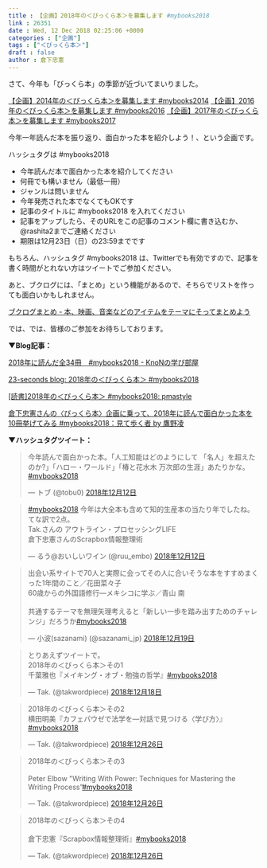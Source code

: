 ```yaml
---
title : 【企画】2018年の＜びっくら本＞を募集します #mybooks2018
link : 26351
date : Wed, 12 Dec 2018 02:25:06 +0000
categories : ["企画"]
tags : ["＜びっくら本＞"]
draft : false
author : 倉下忠憲
---
```


さて、今年も「びっくら本」の季節が近づいてまいりました。

<a href="https://rashita.net/blog/?p=14962">【企画】2014年の＜びっくら本＞を募集します #mybooks2014</a>
<a href="https://rashita.net/blog/?p=19476">【企画】2016年の＜びっくら本＞を募集します #mybooks2016</a>
<a href="https://rashita.net/blog/?p=23535">【企画】2017年の＜びっくら本＞を募集します #mybooks2017</a>

今年一年読んだ本を振り返り、面白かった本を紹介しよう！、という企画です。

ハッシュタグは #mybooks2018

<ul>
<li>今年読んだ本で面白かった本を紹介してください</li>
<li>何冊でも構いません（最低一冊）</li>
<li>ジャンルは問いません</li>
<li>今年発売された本でなくてもOKです</li>
<li>記事のタイトルに #mybooks2018 を入れてください</li>
<li>記事をアップしたら、そのURLをこの記事のコメント欄に書き込むか、@rashita2までご連絡ください</li>
<li>期限は12月23日（日）の23:59までです</li>
</ul>

もちろん、ハッシュタグ #mybooks2018 は、Twitterでも有効ですので、記事を書く時間がとれない方はツイートでご参加ください。

あと、ブクログには、「まとめ」という機能があるので、そちらでリストを作っても面白いかもしれません。

<a href="https://booklog.jp/matome">ブクログまとめ - 本、映画、音楽などのアイテムをテーマにそってまとめよう</a>

では、では、皆様のご参加をお待ちしております。

<strong>▼Blog記事：</strong>

<a href="http://knon.hatenablog.com/entry/2018/12/15/192000">2018年に読んだ全34冊　#mybooks2018 - KnoNの学び部屋</a>

<a href="https://23secblog.blogspot.com/2018/12/2018-mybooks2018.html?spref=tw">23-seconds blog: 2018年の＜びっくら本＞ #mybooks2018</a>

<a href="http://pmastyle.seesaa.net/article/463360360.html">[読書]2018年の＜びっくら本＞ #mybooks2018: pmastyle</a>

<a href="https://www.wildhawkfield.com/2018/12/mybooks2018.html">倉下忠憲さんの〈びっくら本〉企画に乗って、2018年に読んで面白かった本を10冊挙げてみる #mybooks2018：見て歩く者 by 鷹野凌</a>

<strong>▼ハッシュタグツイート：</strong>

<blockquote class="twitter-tweet" data-lang="ja"><p lang="ja" dir="ltr">今年読んで面白かった本。「人工知能はどのようにして 「名人」を超えたのか?」「ハロー・ワールド」「椿と花水木  万次郎の生涯」あたりかな。<a href="https://twitter.com/hashtag/mybooks2018?src=hash&amp;ref_src=twsrc%5Etfw">#mybooks2018</a></p>&mdash; トブ (@tobu0) <a href="https://twitter.com/tobu0/status/1072686971439345665?ref_src=twsrc%5Etfw">2018年12月12日</a></blockquote>
<script async src="https://platform.twitter.com/widgets.js" charset="utf-8"></script>

<blockquote class="twitter-tweet" data-lang="ja"><p lang="ja" dir="ltr"><a href="https://twitter.com/hashtag/mybooks2018?src=hash&amp;ref_src=twsrc%5Etfw">#mybooks2018</a> 今年は大全本も含めて知的生産本の当たり年でしたね。てな訳で2点。<br>Tak.さんの アウトライン・プロセッシングLIFE<br>倉下忠憲さんのScrapbox情報整理術</p>&mdash; るう@おいしいワイン (@ruu_embo) <a href="https://twitter.com/ruu_embo/status/1072701640816226304?ref_src=twsrc%5Etfw">2018年12月12日</a></blockquote>
<script async src="https://platform.twitter.com/widgets.js" charset="utf-8"></script>

<blockquote class="twitter-tweet" data-lang="ja"><p lang="ja" dir="ltr">出会い系サイトで70人と実際に会ってその人に合いそうな本をすすめまくった1年間のこと／花田菜々子 <br>60歳からの外国語修行―メキシコに学ぶ／青山 南<br><br>共通するテーマを無理矢理考えると「新しい一歩を踏み出すためのチャレンジ」だろうか<a href="https://twitter.com/hashtag/mybooks2018?src=hash&amp;ref_src=twsrc%5Etfw">#mybooks2018</a></p>&mdash; 小波(sazanami) (@sazanami_jp) <a href="https://twitter.com/sazanami_jp/status/1075366223422971904?ref_src=twsrc%5Etfw">2018年12月19日</a></blockquote>
<script async src="https://platform.twitter.com/widgets.js" charset="utf-8"></script>

<blockquote class="twitter-tweet" data-lang="ja"><p lang="ja" dir="ltr">とりあえずツイートで。<br>2018年の＜びっくら本＞その1<br>千葉雅也『メイキング・オブ・勉強の哲学』<a href="https://twitter.com/hashtag/mybooks2018?src=hash&amp;ref_src=twsrc%5Etfw">#mybooks2018</a></p>&mdash; Tak. (@takwordpiece) <a href="https://twitter.com/takwordpiece/status/1074933311422644224?ref_src=twsrc%5Etfw">2018年12月18日</a></blockquote>
<script async src="https://platform.twitter.com/widgets.js" charset="utf-8"></script>

<blockquote class="twitter-tweet" data-lang="ja"><p lang="ja" dir="ltr">2018年の＜びっくら本＞その2<br>横田明美『カフェパウゼで法学を―対話で見つける〈学び方〉』<a href="https://twitter.com/hashtag/mybooks2018?src=hash&amp;ref_src=twsrc%5Etfw">#mybooks2018</a></p>&mdash; Tak. (@takwordpiece) <a href="https://twitter.com/takwordpiece/status/1077928034873692160?ref_src=twsrc%5Etfw">2018年12月26日</a></blockquote>
<script async src="https://platform.twitter.com/widgets.js" charset="utf-8"></script>

<blockquote class="twitter-tweet" data-lang="ja"><p lang="ja" dir="ltr">2018年の＜びっくら本＞その3<br><br>Peter Elbow &quot;Writing With Power: Techniques for Mastering the Writing Process”<a href="https://twitter.com/hashtag/mybooks2018?src=hash&amp;ref_src=twsrc%5Etfw">#mybooks2018</a></p>&mdash; Tak. (@takwordpiece) <a href="https://twitter.com/takwordpiece/status/1077929682606030849?ref_src=twsrc%5Etfw">2018年12月26日</a></blockquote>
<script async src="https://platform.twitter.com/widgets.js" charset="utf-8"></script>

<blockquote class="twitter-tweet" data-lang="ja"><p lang="ja" dir="ltr">2018年の＜びっくら本＞その4<br><br>倉下忠憲『Scrapbox情報整理術』<a href="https://twitter.com/hashtag/mybooks2018?src=hash&amp;ref_src=twsrc%5Etfw">#mybooks2018</a></p>&mdash; Tak. (@takwordpiece) <a href="https://twitter.com/takwordpiece/status/1077930178846744576?ref_src=twsrc%5Etfw">2018年12月26日</a></blockquote>
<script async src="https://platform.twitter.com/widgets.js" charset="utf-8"></script>


